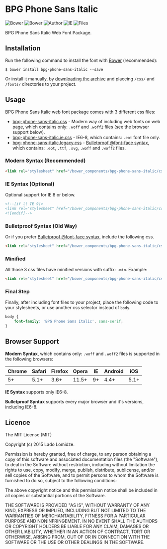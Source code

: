 # BPG Phone Sans Italic

![Bower](https://img.shields.io/bower/v/bpg-phone-sans-italic.svg)
![Bower](https://img.shields.io/bower/l/bpg-phone-sans-italic.svg)
![Author](https://img.shields.io/badge/Font_Author-Besarion_Gugushvili-blue.svg)
![IE](https://img.shields.io/badge/IE_Support-6+-brightgreen.svg)
![Files](https://img.shields.io/badge/Font_Files-.ttf,_.eot,_.svg,_.woff,_.woff2-brightgreen.svg)

BPG Phone Sans Italic Web Font Package.

## Installation

Run the following command to install the font with [Bower](http://bower.io) (recommended):

```
$ bower install bpg-phone-sans-italic --save
```

Or install it manually, by [downloading the archive](https://github.com/web-fonts/bpg-phone-sans-italic/archive/master.zip) and placeing `/css/` and `/fonts/` directories to your project.

## Usage

BPG Phone Sans Italic web font package comes with 3 different css files:

* [bpg-phone-sans-italic.css](https://github.com/web-fonts/bpg-phone-sans-italic/tree/master/css/bpg-phone-sans-italic.css) - Modern way of including web fonts on web page, which contains only: `.woff` and `.woff2` files (see the browser support below).
* [bpg-phone-sans-italic.ie.css](https://github.com/web-fonts/bpg-phone-sans-italic/tree/master/css/bpg-phone-sans-italic.ie.css) - IE6-8, which contains: `.eot` font file only.
* [bpg-phone-sans-italic.legacy.css](https://github.com/web-fonts/bpg-phone-sans-italic/tree/master/css/bpg-phone-sans-italic.legacy.css) - [Bulletproof @font-face syntax](http://www.paulirish.com/2009/bulletproof-font-face-implementation-syntax/), which contains: `.eot`, `.ttf`, `.svg`, `.woff` and `.woff2` files.

### Modern Syntax (Recommended)

```html
<link rel="stylesheet" href="/bower_components/bpg-phone-sans-italic/css/bpg-phone-sans-italic.css">
```

### IE Syntax (Optional)

Optional support for IE 8 or below.

```html
<!--[if lt IE 9]>
<link rel="stylesheet" href="/bower_components/bpg-phone-sans-italic/css/bpg-phone-sans-italic.ie.css">
<![endif]-->
```

### Bulletproof Syntax (Old Way)

Or if you prefer [Bulletproof @font-face syntax](http://www.paulirish.com/2009/bulletproof-font-face-implementation-syntax/), include the following css.

```html
<link rel="stylesheet" href="/bower_components/bpg-phone-sans-italic/css/bpg-phone-sans-italic.legacy.css">
```

### Minified

All those 3 css files have minified versions with suffix: `.min`. Example:

```html
<link rel="stylesheet" href="/bower_components/bpg-phone-sans-italic/css/bpg-phone-sans-italic.min.css">
```

### Final Step

Finally, after including font files to your project, place the following code to your stylesheets, or use another css selector instead of `body`.

```css
body {
    font-family: 'BPG Phone Sans Italic', sans-serif;
}
```

## Browser Support

**Modern Syntax**, which contains only: `.woff` and `.woff2` files is supported in the following browsers:

| Chrome | Safari | Firefox | Opera | IE   | Android |  iOS  |
| ------ | ------ | ------- | ----- | ---- | ------- | ----- |
| 5+     | 5.1+   | 3.6+    | 11.5+ | 9+   | 4.4+    | 5.1+  |

**IE Syntax** supports only IE6-8.

**Bulletproof Syntax** supports every major browser and it's versions, including IE6-8.

## Licence

The MIT License (MIT)

Copyright (c) 2015 Lado Lomidze.

Permission is hereby granted, free of charge, to any person obtaining a copy
of this software and associated documentation files (the "Software"), to deal
in the Software without restriction, including without limitation the rights
to use, copy, modify, merge, publish, distribute, sublicense, and/or sell
copies of the Software, and to permit persons to whom the Software is
furnished to do so, subject to the following conditions:

The above copyright notice and this permission notice shall be included in
all copies or substantial portions of the Software.

THE SOFTWARE IS PROVIDED "AS IS", WITHOUT WARRANTY OF ANY KIND, EXPRESS OR
IMPLIED, INCLUDING BUT NOT LIMITED TO THE WARRANTIES OF MERCHANTABILITY,
FITNESS FOR A PARTICULAR PURPOSE AND NONINFRINGEMENT. IN NO EVENT SHALL THE
AUTHORS OR COPYRIGHT HOLDERS BE LIABLE FOR ANY CLAIM, DAMAGES OR OTHER
LIABILITY, WHETHER IN AN ACTION OF CONTRACT, TORT OR OTHERWISE, ARISING FROM,
OUT OF OR IN CONNECTION WITH THE SOFTWARE OR THE USE OR OTHER DEALINGS IN
THE SOFTWARE.